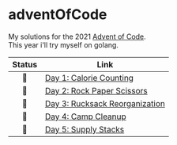 # adventOfCode

My solutions for the 2021 [Advent of Code](https://adventofcode.com/).  
This year i'll try myself on golang.  

| Status | Link                                                                    |
| :----: | ----------------------------------------------------------------------- |
|   🍪    | [Day 1: Calorie Counting](/Day-01-Calorie-Counting)                     |
|   👋    | [Day 2: Rock Paper Scissors](/Day-02-Rock-Paper-Scissors)              |
|   🎒    | [Day 3: Rucksack Reorganization](/2022/Day-03-Rucksack-Reorganization) |
|   🌟    | [Day 4: Camp Cleanup](/2022/Day-04-Camp-Cleanup)                       |
|   🍭    | [Day 5: Supply Stacks](/2022/Day-05-Supply-Stacks)                       |
